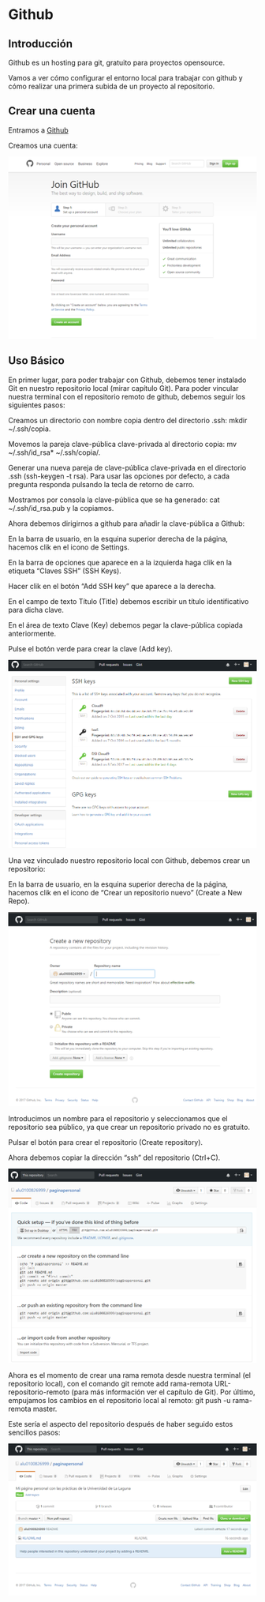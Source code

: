 # Github
## Introducción

Github es un hosting para git, gratuito para proyectos opensource.

Vamos a ver cómo configurar el entorno local para trabajar con github y cómo realizar una primera subida de un proyecto al repositorio.

## Crear una cuenta
Entramos a [Github](https://github.com/)

Creamos una cuenta:

![crearcuenta](crearcuenta.png)


## Uso Básico
En primer lugar, para poder trabajar con Github, debemos tener instalado Git en nuestro repositorio local (mirar capítulo Git). Para poder vincular nuestra terminal con el repositorio remoto de github, debemos seguir los siguientes pasos:

Creamos un directorio con nombre copia dentro del directorio .ssh: mkdir ~/.ssh/copia.

Movemos la pareja clave-pública clave-privada al directorio copia: mv ~/.ssh/id_rsa* ~/.ssh/copia/.

Generar una nueva pareja de clave-pública clave-privada en el directorio .ssh (ssh-keygen -t rsa). Para usar las opciones por defecto, a cada pregunta responda pulsando la tecla de retorno de carro.

Mostramos por consola la clave-pública que se ha generado: cat ~/.ssh/id_rsa.pub y la copiamos.


Ahora debemos dirigirnos a github para añadir la clave-pública a Github:

En la barra de usuario, en la esquina superior derecha de la página, hacemos clik en el icono de Settings.

En la barra de opciones que aparece en a la izquierda haga clik en la etiqueta “Claves SSH” (SSH Keys).

Hacer clik en el botón “Add SSH key” que aparece a la derecha.

En el campo de texto Título (Title) debemos escribir un título identificativo para dicha clave.

En el área de texto Clave (Key) debemos pegar la clave-pública copiada anteriormente.

Pulse el botón verde para crear la clave (Add key).

![setting](opcion.png)


Una vez vinculado nuestro repositorio local con Github, debemos crear un repositorio:

En la barra de usuario, en la esquina superior derecha de la página, hacemos clik en el icono de “Crear un repositorio nuevo” (Create a New Repo).

![crearrepo](crearrepo.png)

Introducimos un nombre para el repositorio y seleccionamos que el repositorio sea público, ya que crear un repositorio privado no es gratuito.

Pulsar el botón para crear el repositorio (Create repository).

Ahora debemos copiar la dirección “ssh” del repositorio (Ctrl+C).

![inicial](inicial.png)


Ahora es el momento de crear una rama remota desde nuestra terminal (el repositorio local), con el comando git remote add rama-remota URL-repositorio-remoto (para más información ver el capítulo de Git).
Por último, empujamos los cambios en el repositorio local al remoto: git push -u rama-remota master.

Este sería el aspecto del repositorio después de haber seguido estos sencillos pasos:

![repo](repo.png)

